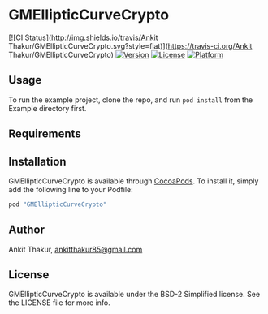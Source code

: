 # GMEllipticCurveCrypto

[![CI Status](http://img.shields.io/travis/Ankit Thakur/GMEllipticCurveCrypto.svg?style=flat)](https://travis-ci.org/Ankit Thakur/GMEllipticCurveCrypto)
[![Version](https://img.shields.io/cocoapods/v/GMEllipticCurveCrypto.svg?style=flat)](http://cocoapods.org/pods/GMEllipticCurveCrypto)
[![License](https://img.shields.io/cocoapods/l/GMEllipticCurveCrypto.svg?style=flat)](http://cocoapods.org/pods/GMEllipticCurveCrypto)
[![Platform](https://img.shields.io/cocoapods/p/GMEllipticCurveCrypto.svg?style=flat)](http://cocoapods.org/pods/GMEllipticCurveCrypto)

## Usage

To run the example project, clone the repo, and run `pod install` from the Example directory first.

## Requirements

## Installation

GMEllipticCurveCrypto is available through [CocoaPods](http://cocoapods.org). To install
it, simply add the following line to your Podfile:

```ruby
pod "GMEllipticCurveCrypto"
```

## Author

Ankit Thakur, ankitthakur85@gmail.com

## License

GMEllipticCurveCrypto is available under the BSD-2 Simplified license. See the LICENSE file for more info.
